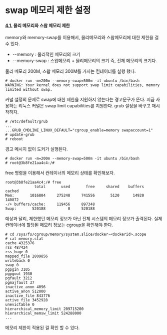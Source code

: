 # swap 메모리 제한 설정

#### [4.1.](https://www.joinc.co.kr/w/man/12/docker/limits#toc) 물리 메모리와 스왑 메모리 제한

memory와 memory-swap를 이용해서, 물리메모리와 스왑메모리에 대한 제한을 걸 수 있다.

* --memory : 물리적인 메모리의 크기
* --memory-swap : 스왑메모리 + 물리메모리의 크기 즉, 전체 메모리의 크기다.

물리 메모리 200M, 스왑 메모리 300M를 가지는 컨테이너를 실행 했다.

```text
# docker run -m=200m --memory-swap=500m -it ubuntu /bin/bash
WARNING: Your kernel does not support swap limit capabilities, memory limited without swap.
```

커널 설정의 문제로 swap에 대한 제한을 지원하지 않는다는 경고문구가 뜬다. 지금 사용하는 리눅스 커널은 swap limit capabilities를 지원한다. grub 설정을 바꾸고 재시작하자.

```text
# /etc/default/grub
...
...GRUB_CMDLINE_LINUX_DEFAULT="cgroup_enable=memory swapaccount=1"
# update-grub 
# reboot 
```

경고 메시지 없이 도커가 실행된다.

```text
# docker run -m=200m --memory-swap=500m -it ubuntu /bin/bash
# root@3b8fe21aa4c4:/# 
```

free 명령을 이용해서 컨테이너의 메모리 상태를 확인해보자.

```text
root@3b8fe21aa4c4:/# free
             total       used       free     shared    buffers     cached
Mem:       1016804     275248     741556       5120      14920     140872
-/+ buffers/cache:     119456     897348
Swap:       520188          0     520188
```

예상과 달리, 제한했던 메모리 정보가 아닌 전체 시스템의 메모리 정보가 출력된다. 실제 컨테이너에 할당된 메모리 정보는 cgroup을 확인해야 한다.

```text
# cd /sys/fs/cgroup/memory/system.slice/docker-<dockerid>.scope
# cat memory.stat
cache 4325376
rss 487424
rss_huge 0
mapped_file 2809856
writeback 0
swap 0
pgpgin 3105
pgpgout 1930
pgfault 3212
pgmajfault 37
inactive_anon 4096
active_anon 512000
inactive_file 843776
active_file 3452928
unevictable 0
hierarchical_memory_limit 209715200
hierarchical_memsw_limit 524288000
...
```

메모리 제한이 적용된 걸 확인 할 수 있다.

